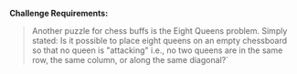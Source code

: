**Challenge Requirements:**

  >Another puzzle for chess buffs is the Eight Queens problem. Simply stated: Is it possible to place eight queens on an empty chessboard so that no queen is "attacking" i.e., no two queens are in the same row, the same column, or along the same diagonal?`
